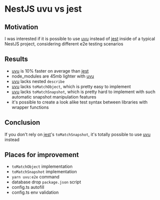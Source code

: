 # NestJS uvu vs jest

## Motivation

I was interested if it is possible to use <ins>uvu</ins> instead of <ins>jest</ins> inside of a typical NestJS project, considering different e2e testing scenarios

## Results
- <ins>uvu</ins> is 10% faster on average than <ins>jest</ins>
- node_modules are 45mb lighter with <ins>uvu</ins>
- <ins>uvu</ins> lacks nested `describe`
- <ins>uvu</ins> lacks `toMatchObject`, which is pretty easy to implement
- <ins>uvu</ins> lacks `toMatchSnapshot`, which is pretty hard to implement with such automatic snapshot manipulation features
- it's possible to create a look alike test syntax between libraries with wrapper functions

## Conclusion
If you don't rely on <ins>jest</ins>'s `toMatchSnapshot`, it's totally possible to use <ins>uvu</ins> instead

## Places for improvement
- `toMatchObject` implementation
- `toMatchSnapshot` implementation
- `yarn uvu:e2e` command
-  database drop `package.json` script 
- config.ts autofill
- config.ts env validation
